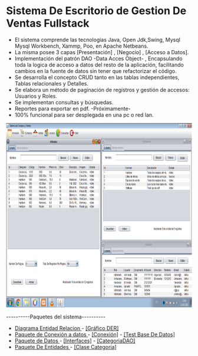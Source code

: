 # Sistema De Escritorio de Gestion De Ventas Fullstack

- El sistema comprende las tecnologias Java, Open Jdk,Swing, Mysql Mysql Workbench, Xammp, Poo, en Apache Netbeans. 
- La misma posee 3 capas [Presentación] , [Negocio] , [Acceso a Datos].
- Implementación del patrón DAO -Data Acces Object- , Encapsulando toda la logica de acceso a datos del resto de la aplicación, facilitando cambios en la fuente de datos sin tener que refactorizar el código. 
- Se desarrolla el concepto CRUD tanto en las tablas independientes, Tablas relacionales y Detalles.
- Se elabora un método de paginación de registros y gestión de accesos: Usuarios y Roles.
- Se implementan consultas y búsquedas.
- Reportes para exportar en pdf. -Próximamente-
- 100% funcional para ser desplegada en una pc o red lan.

<img src="https://github.com/RichardDB7/SistemaDeVentas/blob/main/Sistema.png" height="500">


----------Paquetes del sistema----------
- <a href="https://github.com/RichardDB7/SistemaDeVentas/tree/main/DER"> Diagrama Entidad Relacion </a> - <a href="https://github.com/RichardDB7/SistemaDeVentas/blob/main/DER/Sistema.db.png"> [Gráfico DER] </a>
- <a href="https://github.com/RichardDB7/SistemaDeVentas/tree/main/PaqueteDatabase"> Paquete de Conexión a datos </a> - <a href="https://github.com/RichardDB7/SistemaDeVentas/blob/main/PaqueteDatabase/Conexion.Java">[Conexión]</a> - <a href="https://github.com/RichardDB7/SistemaDeVentas/blob/main/PaqueteDatabase/PruebaConexi%C3%B3n.java">[Test Base De Datos]</a> 
- <a href="https://github.com/RichardDB7/SistemaDeVentas/tree/main/PaqueteDatos"> Paquete de Datos </a> - <a href="https://github.com/RichardDB7/SistemaDeVentas/tree/main/PaqueteDatos/Interfaces">[Interfaces]</a> - <a href="https://github.com/RichardDB7/SistemaDeVentas/blob/main/PaqueteDatos/CategoriaDAO.java">[CategoriaDAO]</a> 
- <a href="https://github.com/RichardDB7/SistemaDeVentas/tree/main/PaqueteEntidades"> Paquete De Entidades </a> - <a href="https://github.com/RichardDB7/SistemaDeVentas/blob/main/PaqueteEntidades/ClaseCategoria.java">[Clase Categoria]</a>
